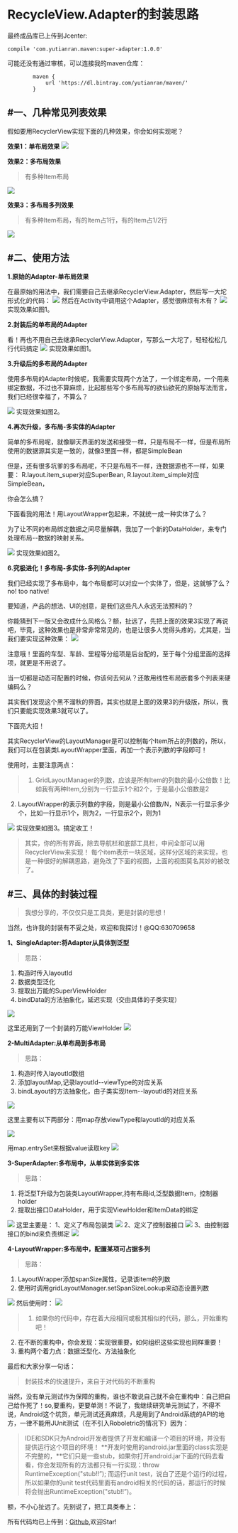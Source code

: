 # RecycleView.Adapter的封装思路

最终成品库已上传到Jcenter:
```
compile 'com.yutianran.maven:super-adapter:1.0.0'
```
可能还没有通过审核，可以连接我的maven仓库：
```
        maven {
            url 'https://dl.bintray.com/yutianran/maven/'
        }
```

#一、几种常见列表效果
---
假如要用RecyclerView实现下面的几种效果，你会如何实现呢？

**效果1：单布局效果**
![](http://upload-images.jianshu.io/upload_images/1458573-1927be380afca974.png?imageMogr2/auto-orient/strip%7CimageView2/2/w/310)

**效果2：多布局效果**
>有多种Item布局

![](http://upload-images.jianshu.io/upload_images/1458573-31dafe929c00d83d.png?imageMogr2/auto-orient/strip%7CimageView2/2/w/310)

**效果3：多布局多列效果**
>有多种Item布局，有的Item占1行，有的Item占1/2行

![](http://upload-images.jianshu.io/upload_images/1458573-ba6767e02d35564e.png?imageMogr2/auto-orient/strip%7CimageView2/2/w/310)


#二、使用方法
---
**1.原始的Adapter-单布局效果**

在最原始的用法中，我们需要自己去继承RecyclerView.Adapter，然后写一大坨形式化的代码：
![](http://upload-images.jianshu.io/upload_images/1458573-a8cd2fe9d0338d40?imageMogr2/auto-orient/strip%7CimageView2/2/w/1240)
然后在Activity中调用这个Adapter，感觉很麻烦有木有？
![](http://upload-images.jianshu.io/upload_images/1458573-c5c7fd0cd3399bca?imageMogr2/auto-orient/strip%7CimageView2/2/w/1240)
实现效果如图1。

**2.封装后的单布局的Adapter**

看！再也不用自己去继承RecyclerView.Adapter，写那么一大坨了，轻轻松松几行代码搞定
![](http://upload-images.jianshu.io/upload_images/1458573-6c5b97bc4c1af6e6?imageMogr2/auto-orient/strip%7CimageView2/2/w/1240)
实现效果如图1。

**3.升级后的多布局的Adapter**

使用多布局的Adapter时候呢，我需要实现两个方法了，一个绑定布局，一个用来绑定数据，不过也不算麻烦，比起那些写个多布局写的欲仙欲死的原始写法而言，我们已经很幸福了，不算么？

![](http://upload-images.jianshu.io/upload_images/1458573-1b77062abe1eaa4d?imageMogr2/auto-orient/strip%7CimageView2/2/w/1240)
实现效果如图2。

**4.再次升级，多布局-多实体的Adapter**

简单的多布局呢，就像聊天界面的发送和接受一样，只是布局不一样，但是布局所使用的数据源其实是一致的，就像3里面一样，都是SimpleBean

但是，还有很多坑爹的多布局呢，不只是布局不一样，连数据源也不一样，如果要：
R.layout.item_super对应SuperBean,
R.layout.item_simple对应SimpleBean，

你会怎么搞？

下面看我的用法！用LayoutWrapper<T>包起来，不就统一成一种实体了么？

为了让不同的布局绑定数据之间尽量解耦，我加了一个新的DataHolder，来专门处理布局--数据的映射关系。

![](http://upload-images.jianshu.io/upload_images/1458573-85f8b7ec7fab8250?imageMogr2/auto-orient/strip%7CimageView2/2/w/1240)
实现效果如图2。



**6.究极进化！多布局-多实体-多列的Adapter**

我们已经实现了多布局中，每个布局都可以对应一个实体了，但是，这就够了么？no! too native!

要知道，产品的想法、UI的创意，是我们这些凡人永远无法预料的？

你能猜到下一版又会改成什么风格么？额，扯远了，先把上面的效果3实现了再说吧，毕竟，这种效果也是非常非常常见的，也是让很多人觉得头疼的，尤其是，当我们要实现这种效果：
![](http://upload-images.jianshu.io/upload_images/1458573-bb1828cd2ab9bd33.png?imageMogr2/auto-orient/strip%7CimageView2/2/w/1240)

注意哦！里面的车型、车龄、里程等分组项是后台配的，至于每个分组里面的选择项，就更是不用说了。

当一切都是动态可配置的时候，你该何去何从？还敢用线性布局嵌套多个列表来硬编码么？

其实我们发现这个黑不溜秋的界面，其实也就是上面的效果3的升级版，所以，我们只要能实现效果3就可以了。

下面亮大招！

其实RecyclerView的LayoutManager是可以控制每个Item所占的列数的，所以，我们可以在包装类LayoutWrapper里面，再加一个表示列数的字段即可！

使用时，主要注意两点：
>1. GridLayoutManager的列数，应该是所有Item的列数的最小公倍数！比如我有两种Item,分别为一行显示1个和2个，于是最小公倍数是2
2. LayoutWrapper的表示列数的字段，则是最小公倍数/N，N表示一行显示多少个，比如一行显示1个，则为2，一行显示2个，则为1

![](http://upload-images.jianshu.io/upload_images/1458573-d3993e24c1224ef7?imageMogr2/auto-orient/strip%7CimageView2/2/w/1240)
实现效果如图3。搞定收工！

>其实，你的所有界面，除去导航栏和底部工具栏，中间全部可以用RecyclerView来实现！
每个item表示一块区域，这样分区域的来实现，也是一种很好的解耦思路，避免改了下面的视图，上面的视图莫名其妙的被改了。

#三、具体的封装过程
---
>我想分享的，不仅仅只是工具类，更是封装的思想！

当然，也许我的封装有不妥之处，欢迎和我探讨！@QQ:630709658

**1、SingleAdapter:将Adapter从具体到泛型**
>思路：
1. 构造时传入layoutId
2. 数据类型泛化
3. 提取出万能的SuperViewHolder
4. bindData的方法抽象化，延迟实现（交由具体的子类实现）

![](http://upload-images.jianshu.io/upload_images/1458573-9a006c4a49de919e?imageMogr2/auto-orient/strip%7CimageView2/2/w/1240)

这里还用到了一个封装的万能ViewHolder
![](http://upload-images.jianshu.io/upload_images/1458573-d2dc9d01c9c00b84?imageMogr2/auto-orient/strip%7CimageView2/2/w/1240)

**2-MultiAdapter:从单布局到多布局**
>思路：
1. 构造时传入layoutId数组
2. 添加layoutMap,记录layoutId--viewType的对应关系
3. bindLayout的方法抽象化，由子类实现Item--layoutId的对应关系

![](http://upload-images.jianshu.io/upload_images/1458573-62d9f2822f535ad0?imageMogr2/auto-orient/strip%7CimageView2/2/w/1240)

这里主要有以下两部分：用map存放viewType和layoutId的对应关系

![](http://upload-images.jianshu.io/upload_images/1458573-8251b9eccd8e0f0e?imageMogr2/auto-orient/strip%7CimageView2/2/w/1240)

用map.entrySet来根据value读取key
![](http://upload-images.jianshu.io/upload_images/1458573-4a5bfbb408c58930?imageMogr2/auto-orient/strip%7CimageView2/2/w/1240)

**3-SuperAdapter:多布局中，从单实体到多实体**

>思路：
1. 将泛型T升级为包装类LayoutWrapper,持有布局id,泛型数据Item，控制器holder
2. 提取出接口DataHolder，用于实现ViewHolder和ItemData的绑定

![](http://upload-images.jianshu.io/upload_images/1458573-ea82df7a2faa483a?imageMogr2/auto-orient/strip%7CimageView2/2/w/1240)
这里主要是：
1、定义了布局包装类
![](http://upload-images.jianshu.io/upload_images/1458573-a602f83e88d7824a?imageMogr2/auto-orient/strip%7CimageView2/2/w/1240)
2、定义了控制器接口
![](http://upload-images.jianshu.io/upload_images/1458573-e884010e13ed7234?imageMogr2/auto-orient/strip%7CimageView2/2/w/1240)
3、由控制器接口的bind来负责绑定
![](http://upload-images.jianshu.io/upload_images/1458573-d4f09f759644584d?imageMogr2/auto-orient/strip%7CimageView2/2/w/1240)

**4-LayoutWrapper:多布局中，配置某项可占据多列**
>思路：
1. LayoutWrapper添加spanSize属性，记录该item的列数
2. 使用时调用gridLayoutManager.setSpanSizeLookup来动态设置列数

![](http://upload-images.jianshu.io/upload_images/1458573-a775f17a99f61af4?imageMogr2/auto-orient/strip%7CimageView2/2/w/1240)
然后使用时：
![](http://upload-images.jianshu.io/upload_images/1458573-bcf7fe25efffa69c?imageMogr2/auto-orient/strip%7CimageView2/2/w/1240)

>1. 如果你的代码中，存在着大段相同或极其相似的代码，那么，开始重构吧！
2. 在不断的重构中，你会发现：实现很重要，如何组织这些实现也同样重要！
3. 重构两个着力点：数据泛型化、方法抽象化

最后和大家分享一句话：
>封装技术的快速提升，来自于对代码的不断重构

当然，没有单元测试作为保障的重构，谁也不敢说自己就不会在重构中：自己把自己给作死了！so,要重构，更要单测！不说了，我继续研究单元测试了，不得不说，Android这个坑货，单元测试还真麻烦，凡是用到了Android系统的API的地方，一律不能用JUnit测试（在不引入Roboletric的情况下）因为：
>IDE和SDK只为Android开发者提供了开发和编译一个项目的环境，并没有提供运行这个项目的环境！
**开发时使用的android.jar里面的class实现是不完整的，**它们只是一些stub，如果你打开android.jar下面的代码去看看，你会发现所有的方法都只有一行实现：throw RuntimeException("stub!!”);
而运行unit test，说白了还是个运行的过程，所以如果你的unit test代码里面有android相关的代码的话，那运行的时候将会抛出RuntimeException("stub!!”)。

额，不小心扯远了。先别说了，把工具类奉上：

所有代码均已上传到：[Github](https://github.com/fishyer/StudyRecyclerView),欢迎Star!




